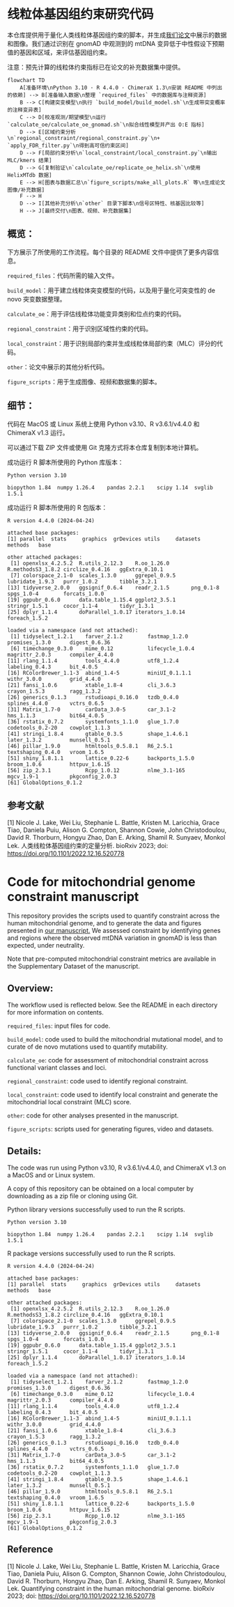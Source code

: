 # 线粒体基因组约束研究代码

本仓库提供用于量化人类线粒体基因组约束的脚本，并生成[我们论文](https://www.biorxiv.org/content/10.1101/2022.12.16.520778v2)中展示的数据和图像。我们通过识别在 gnomAD 中观测到的 mtDNA 变异低于中性假设下预期值的基因和区域，来评估基因组约束。

注意：预先计算的线粒体约束指标已在论文的补充数据集中提供。
```mermaid
flowchart TD
    A[准备环境\nPython 3.10 · R 4.4.0 · ChimeraX 1.3\n安装 README 中列出的依赖] --> B[准备输入数据\n整理 `required_files` 中的数据库与注释资源]
    B --> C[构建突变模型\n执行 `build_model/build_model.sh`\n生成带突变概率的注释变异表]
    C --> D[校准观测/期望模型\n运行 `calculate_oe/calculate_oe_gnomad.sh`\n拟合线性模型并产出 O:E 指标]
    D --> E[区域约束分析\n`regional_constraint/regional_constraint.py`\n+ `apply_FDR_filter.py`\n得到高可信约束区间]
    D --> F[局部约束分析\n`local_constraint/local_constraint.py`\n输出 MLC/kmers 结果]
    D --> G[复制验证\n`calculate_oe/replicate_oe_helix.sh`\n使用 HelixMTdb 数据]
    E --> H[图表与数据汇总\n`figure_scripts/make_all_plots.R` 等\n生成论文图像/补充数据]
    F --> H
    D --> I[其他补充分析\n`other` 目录下脚本\n信号区特性、核基因比较等]
    H --> J[最终交付\n图表、视频、补充数据集]

```
## 概览：

下方展示了所使用的工作流程。每个目录的 README 文件中提供了更多内容信息。

`required_files`：代码所需的输入文件。

`build_model`：用于建立线粒体突变模型的代码，以及用于量化可突变性的 de novo 突变数据整理。

`calculate_oe`：用于评估线粒体功能变异类别和位点约束的代码。

`regional_constraint`：用于识别区域性约束的代码。

`local_constraint`：用于识别局部约束并生成线粒体局部约束（MLC）评分的代码。

`other`：论文中展示的其他分析代码。

`figure_scripts`：用于生成图像、视频和数据集的脚本。



## 细节：

代码在 MacOS 或 Linux 系统上使用 Python v3.10、R v3.6.1/v4.4.0 和 ChimeraX v1.3 运行。

可以通过下载 ZIP 文件或使用 Git 克隆方式将本仓库复制到本地计算机。

成功运行 R 脚本所使用的 Python 库版本：

```
Python version 3.10

biopython 1.84  numpy 1.26.4    pandas 2.2.1    scipy 1.14  svglib 1.5.1
```

成功运行 R 脚本所使用的 R 包版本：

```
R version 4.4.0 (2024-04-24)

attached base packages:
[1] parallel  stats     graphics  grDevices utils     datasets  methods   base     

other attached packages:
 [1] openxlsx_4.2.5.2  R.utils_2.12.3    R.oo_1.26.0       R.methodsS3_1.8.2 circlize_0.4.16   ggExtra_0.10.1   
 [7] colorspace_2.1-0  scales_1.3.0      ggrepel_0.9.5     lubridate_1.9.3   purrr_1.0.2       tibble_3.2.1     
[13] tidyverse_2.0.0   ggsignif_0.6.4    readr_2.1.5       png_0.1-8         spgs_1.0-4        forcats_1.0.0    
[19] ggpubr_0.6.0      data.table_1.15.4 ggplot2_3.5.1     stringr_1.5.1     cocor_1.1-4       tidyr_1.3.1      
[25] dplyr_1.1.4       doParallel_1.0.17 iterators_1.0.14  foreach_1.5.2    

loaded via a namespace (and not attached):
 [1] tidyselect_1.2.1    farver_2.1.2        fastmap_1.2.0       promises_1.3.0      digest_0.6.36      
 [6] timechange_0.3.0    mime_0.12           lifecycle_1.0.4     magrittr_2.0.3      compiler_4.4.0     
[11] rlang_1.1.4         tools_4.4.0         utf8_1.2.4          labeling_0.4.3      bit_4.0.5          
[16] RColorBrewer_1.1-3  abind_1.4-5         miniUI_0.1.1.1      withr_3.0.0         grid_4.4.0         
[21] fansi_1.0.6         xtable_1.8-4        cli_3.6.3           crayon_1.5.3        ragg_1.3.2         
[26] generics_0.1.3      rstudioapi_0.16.0   tzdb_0.4.0          splines_4.4.0       vctrs_0.6.5        
[31] Matrix_1.7-0        carData_3.0-5       car_3.1-2           hms_1.1.3           bit64_4.0.5        
[36] rstatix_0.7.2       systemfonts_1.1.0   glue_1.7.0          codetools_0.2-20    cowplot_1.1.3      
[41] stringi_1.8.4       gtable_0.3.5        shape_1.4.6.1       later_1.3.2         munsell_0.5.1      
[46] pillar_1.9.0        htmltools_0.5.8.1   R6_2.5.1            textshaping_0.4.0   vroom_1.6.5        
[51] shiny_1.8.1.1       lattice_0.22-6      backports_1.5.0     broom_1.0.6         httpuv_1.6.15      
[56] zip_2.3.1           Rcpp_1.0.12         nlme_3.1-165        mgcv_1.9-1          pkgconfig_2.0.3    
[61] GlobalOptions_0.1.2
```

## 参考文献

[1] Nicole J. Lake, Wei Liu, Stephanie L. Battle, Kristen M. Laricchia, Grace Tiao, Daniela Puiu, Alison G. Compton, Shannon Cowie, John Christodoulou, David R. Thorburn, Hongyu Zhao, Dan E. Arking, Shamil R. Sunyaev, Monkol Lek. 人类线粒体基因组约束的定量分析. bioRxiv 2023; doi: https://doi.org/10.1101/2022.12.16.520778

# Code for mitochondrial genome constraint manuscript

This repository provides the scripts used to quantify constraint across the human mitochondrial genome, and to generate the data and figures presented in [our manuscript.](<https://www.biorxiv.org/content/10.1101/2022.12.16.520778v2>) We assessed constraint by identifying genes and regions where the observed mtDNA variation in gnomAD is less than expected, under neutrality.

Note that pre-computed mitochondrial constraint metrics are available in the Supplementary Dataset of the manuscript. 

## Overview:

The workflow used is reflected below. See the README in each directory for more information on contents.

`required_files`: input files for code.

`build_model`: code used to build the mitochondrial mutational model, and to curate of de novo mutations used to quantify mutability.

`calculate_oe`: code for assessment of mitochondrial constraint across functional variant classes and loci. 

`regional_constraint`: code used to identify regional constraint.

`local_constraint`: code used to identify local constraint and generate the mitochondrial local constraint (MLC) score.

`other`: code for other analyses presented in the manuscript.

`figure_scripts`: scripts used for generating figures, video and datasets.

## Details:

The code was run using Python v3.10, R v3.6.1/v4.4.0, and ChimeraX v1.3 on a MacOS and or Linux system.

A copy of this repository can be obtained on a local computer by downloading as a zip file or cloning using Git.

Python library versions successfully used to run the R scripts.

```
Python version 3.10

biopython 1.84  numpy 1.26.4    pandas 2.2.1    scipy 1.14  svglib 1.5.1
```

R package versions successfully used to run the R scripts.

```
R version 4.4.0 (2024-04-24)

attached base packages:
[1] parallel  stats     graphics  grDevices utils     datasets  methods   base     

other attached packages:
 [1] openxlsx_4.2.5.2  R.utils_2.12.3    R.oo_1.26.0       R.methodsS3_1.8.2 circlize_0.4.16   ggExtra_0.10.1   
 [7] colorspace_2.1-0  scales_1.3.0      ggrepel_0.9.5     lubridate_1.9.3   purrr_1.0.2       tibble_3.2.1     
[13] tidyverse_2.0.0   ggsignif_0.6.4    readr_2.1.5       png_0.1-8         spgs_1.0-4        forcats_1.0.0    
[19] ggpubr_0.6.0      data.table_1.15.4 ggplot2_3.5.1     stringr_1.5.1     cocor_1.1-4       tidyr_1.3.1      
[25] dplyr_1.1.4       doParallel_1.0.17 iterators_1.0.14  foreach_1.5.2    

loaded via a namespace (and not attached):
 [1] tidyselect_1.2.1    farver_2.1.2        fastmap_1.2.0       promises_1.3.0      digest_0.6.36      
 [6] timechange_0.3.0    mime_0.12           lifecycle_1.0.4     magrittr_2.0.3      compiler_4.4.0     
[11] rlang_1.1.4         tools_4.4.0         utf8_1.2.4          labeling_0.4.3      bit_4.0.5          
[16] RColorBrewer_1.1-3  abind_1.4-5         miniUI_0.1.1.1      withr_3.0.0         grid_4.4.0         
[21] fansi_1.0.6         xtable_1.8-4        cli_3.6.3           crayon_1.5.3        ragg_1.3.2         
[26] generics_0.1.3      rstudioapi_0.16.0   tzdb_0.4.0          splines_4.4.0       vctrs_0.6.5        
[31] Matrix_1.7-0        carData_3.0-5       car_3.1-2           hms_1.1.3           bit64_4.0.5        
[36] rstatix_0.7.2       systemfonts_1.1.0   glue_1.7.0          codetools_0.2-20    cowplot_1.1.3      
[41] stringi_1.8.4       gtable_0.3.5        shape_1.4.6.1       later_1.3.2         munsell_0.5.1      
[46] pillar_1.9.0        htmltools_0.5.8.1   R6_2.5.1            textshaping_0.4.0   vroom_1.6.5        
[51] shiny_1.8.1.1       lattice_0.22-6      backports_1.5.0     broom_1.0.6         httpuv_1.6.15      
[56] zip_2.3.1           Rcpp_1.0.12         nlme_3.1-165        mgcv_1.9-1          pkgconfig_2.0.3    
[61] GlobalOptions_0.1.2
```


## Reference

[1] Nicole J. Lake, Wei Liu, Stephanie L. Battle, Kristen M. Laricchia, Grace Tiao, Daniela Puiu, Alison G. Compton, Shannon Cowie, John Christodoulou, David R. Thorburn, Hongyu Zhao, Dan E. Arking, Shamil R. Sunyaev, Monkol Lek. Quantifying constraint in the human mitochondrial genome. bioRxiv 2023; doi: https://doi.org/10.1101/2022.12.16.520778